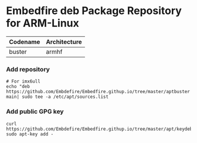 # Embedfire deb Package Repository for ARM-Linux

| Codename | Architecture |
| -------- | ------------ |
| buster   | armhf        |

### Add repository

```
# For imx6ull
echo "deb https://github.com/Embdefire/Embedfire.githup.io/tree/master/aptbuster main| sudo tee -a /etc/apt/sources.list
```

### Add public GPG key

```
curl https://github.com/Embdefire/Embedfire.githup.io/tree/master/apt/keydeb.gpg.key| sudo apt-key add -
```

